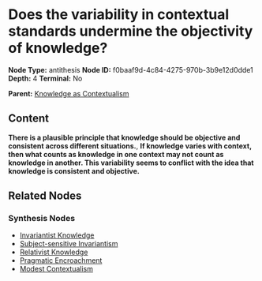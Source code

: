 # Does the variability in contextual standards undermine the objectivity of knowledge?

**Node Type:** antithesis
**Node ID:** f0baaf9d-4c84-4275-970b-3b9e12d0dde1
**Depth:** 4
**Terminal:** No

**Parent:** [Knowledge as Contextualism](knowledge-as-contextualism-synthesis-8a2bf7e1-1701-4141-aab8-c76db6bfd0b0.md)

## Content

**There is a plausible principle that knowledge should be objective and consistent across different situations.**, **If knowledge varies with context, then what counts as knowledge in one context may not count as knowledge in another. This variability seems to conflict with the idea that knowledge is consistent and objective.**

## Related Nodes

### Synthesis Nodes

- [Invariantist Knowledge](invariantist-knowledge-synthesis-cabc9eae-23ad-4b71-b012-964c14cfc95e.md)
- [Subject-sensitive Invariantism](subject-sensitive-invariantism-synthesis-9d9a7f80-9a6e-4228-be5e-5a03cca84d41.md)
- [Relativist Knowledge](relativist-knowledge-synthesis-170f51fc-f0ab-4341-a1d9-f8786f26f50a.md)
- [Pragmatic Encroachment](pragmatic-encroachment-synthesis-41457f8c-66f2-46ee-8cbe-f31d7cfbe6e9.md)
- [Modest Contextualism](modest-contextualism-synthesis-1ae9947d-d38a-4c82-956e-1d7f429ef3e3.md)
